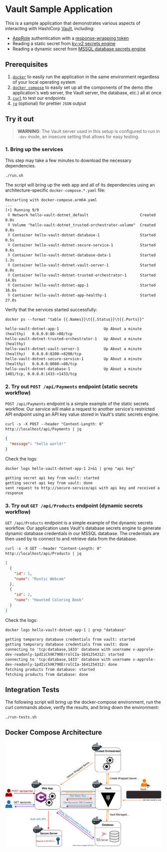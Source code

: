 # Vault Sample Application

This is a sample application that demonstrates various aspects of interacting
with HashiCorp [Vault][vault], including:

- [AppRole][vault-app-role] authentication with a [response-wrapping
  token][vault-token-wrapping]
- Reading a static secret from [kv-v2 secrets engine][vault-kv-v2]
- Reading a dynamic secret from [MSSQL database secrets engine][vault-mssql]

## Prerequisites

1. [`docker`][docker] to easily run the application in the same environment
   regardless of your local operating system
1. [`docker compose`][docker-compose] to easily set up all the components of the
   demo (the application's web server, the Vault server, the database, etc.) all
   at once
1. [`curl`][curl] to test our endpoints
1. [`jq`][jq] (optional) for prettier `JSON` output

## Try it out

> **WARNING**: The Vault server used in this setup is configured to run in
> `-dev` mode, an insecure setting that allows for easy testing.

### 1. Bring up the services

This step may take a few minutes to download the necessary dependencies.

```shell-session
./run.sh
```

The script will bring up the web app and all of its dependencies using an
architecture-specific `docker-compose.*.yaml` file:

```
Restarting with docker-compose.arm64.yaml
...
[+] Running 9/9
 ⠿ Network hello-vault-dotnet_default                       Created       0.0s
 ⠿ Volume "hello-vault-dotnet_trusted-orchestrator-volume"  Created       0.0s
 ⠿ Container hello-vault-dotnet-database-1                  Started       0.5s
 ⠿ Container hello-vault-dotnet-secure-service-1            Started       0.6s
 ⠿ Container hello-vault-dotnet-database-data-1             Started       1.3s
 ⠿ Container hello-vault-dotnet-vault-server-1              Started       8.0s
 ⠿ Container hello-vault-dotnet-trusted-orchestrator-1      Started      14.8s
 ⠿ Container hello-vault-dotnet-app-1                       Started      16.6s
 ⠿ Container hello-vault-dotnet-app-healthy-1               Started      27.0s
```

Verify that the services started successfully:

```shell-session
docker ps --format "table {{.Names}}\t{{.Status}}\t{{.Ports}}"
```

```
hello-vault-dotnet-app-1                    Up About a minute (healthy)   0.0.0.0:80->80/tcp
hello-vault-dotnet-trusted-orchestrator-1   Up About a minute (healthy)
hello-vault-dotnet-vault-server-1           Up About a minute (healthy)   0.0.0.0:8200->8200/tcp
hello-vault-dotnet-secure-service-1         Up About a minute (healthy)   0.0.0.0:8080->80/tcp
hello-vault-dotnet-database-1               Up About a minute             1401/tcp, 0.0.0.0:1433->1433/tcp
```

### 2. Try out `POST /api/Payments` endpoint (static secrets workflow)

`POST /api/Payments` endpoint is a simple example of the static secrets
workflow. Our service will make a request to another service's restricted API
endpoint using an API key value stored in Vault's static secrets engine.

```shell-session
curl -s -X POST --header "Content-Length: 0" http://localhost/api/Payments | jq
```

```json
{
  "message": "hello world!"
}
```

Check the logs:

```shell-session
docker logs hello-vault-dotnet-app-1 2>&1 | grep "api key"
```

```log
getting secret api key from vault: started
getting secret api key from vault: done
sent request to http://secure-service/api with api key and received a response
```

### 3. Try out `GET /api/Products` endpoint (dynamic secrets workflow)

`GET /api/Products` endpoint is a simple example of the dynamic secrets
workflow. Our application uses Vault's database secrets engine to generate
dynamic database credentials in our MSSQL database. The credentials are then
used by to connect to and retrieve data from the database.

```shell-session
curl -s -X GET --header "Content-Length: 0" http://localhost/api/Products | jq
```

```json
[
  {
    "id": 1,
    "name": "Rustic Webcam"
  },
  {
    "id": 2,
    "name": "Haunted Coloring Book"
  }
]
```

Check the logs:

```shell-session
docker logs hello-vault-dotnet-app-1 | grep "database"
```

```log
getting temporary database credentials from vault: started
getting temporary database credentials from vault: done
connecting to 'tcp:database,1433' database with username v-approle-dev-readonly-1pdIiChXK790ErrolCIa-1641254312: started
connecting to 'tcp:database,1433' database with username v-approle-dev-readonly-1pdIiChXK790ErrolCIa-1641254312: done
fetching products from database: started
fetching products from database: done
```

## Integration Tests

The following script will bring up the docker-compose environment, run the curl
commands above, verify the results, and bring down the environment:

```shell-session
./run-tests.sh
```

## Docker Compose Architecture

![architecture overview](./pics/architecture-overview.svg)

[vault]:                 https://www.vaultproject.io/
[vault-app-role]:        https://www.vaultproject.io/docs/auth/approle
[vault-token-wrapping]:  https://www.vaultproject.io/docs/concepts/response-wrapping
[vault-kv-v2]:           https://www.vaultproject.io/docs/secrets/kv/kv-v2
[vault-mssql]:           https://www.vaultproject.io/docs/secrets/databases/mssql
[docker]:                https://docs.docker.com/get-docker/
[docker-compose]:        https://docs.docker.com/compose/install/
[curl]:                  https://curl.se/
[jq]:                    https://stedolan.github.io/jq/

